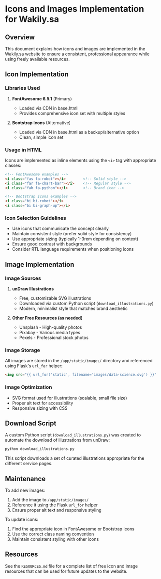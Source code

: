 # Icons and Images Implementation for Wakily.sa

## Overview
This document explains how icons and images are implemented in the Wakily.sa website to ensure a consistent, professional appearance while using freely available resources.

## Icon Implementation

### Libraries Used
1. **FontAwesome 6.5.1** (Primary)
   - Loaded via CDN in base.html
   - Provides comprehensive icon set with multiple styles

2. **Bootstrap Icons** (Alternative)
   - Loaded via CDN in base.html as a backup/alternative option
   - Clean, simple icon set

### Usage in HTML
Icons are implemented as inline elements using the `<i>` tag with appropriate classes:

```html
<!-- FontAwesome examples -->
<i class="fas fa-robot"></i>        <!-- Solid style -->
<i class="far fa-chart-bar"></i>    <!-- Regular style -->
<i class="fab fa-python"></i>       <!-- Brand icon -->

<!-- Bootstrap Icons examples -->
<i class="bi bi-robot"></i>
<i class="bi bi-graph-up"></i>
```

### Icon Selection Guidelines
- Use icons that communicate the concept clearly
- Maintain consistent style (prefer solid style for consistency)
- Use appropriate sizing (typically 1-3rem depending on context)
- Ensure good contrast with backgrounds
- Consider RTL language requirements when positioning icons

## Image Implementation

### Image Sources
1. **unDraw Illustrations**
   - Free, customizable SVG illustrations
   - Downloaded via custom Python script (`download_illustrations.py`)
   - Modern, minimalist style that matches brand aesthetic

2. **Other Free Resources (as needed)**
   - Unsplash - High-quality photos
   - Pixabay - Various media types
   - Pexels - Professional stock photos

### Image Storage
All images are stored in the `/app/static/images/` directory and referenced using Flask's `url_for` helper:

```html
<img src="{{ url_for('static', filename='images/data-science.svg') }}" alt="Data Science">
```

### Image Optimization
- SVG format used for illustrations (scalable, small file size)
- Proper alt text for accessibility
- Responsive sizing with CSS

## Download Script
A custom Python script (`download_illustrations.py`) was created to automate the download of illustrations from unDraw:

```python
python download_illustrations.py
```

This script downloads a set of curated illustrations appropriate for the different service pages.

## Maintenance
To add new images:
1. Add the image to `/app/static/images/`
2. Reference it using the Flask `url_for` helper
3. Ensure proper alt text and responsive styling

To update icons:
1. Find the appropriate icon in FontAwesome or Bootstrap Icons
2. Use the correct class naming convention
3. Maintain consistent styling with other icons

## Resources
See the `RESOURCES.md` file for a complete list of free icon and image resources that can be used for future updates to the website. 